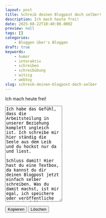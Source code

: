 ```yaml
---
layout: post
title: Schreib deinen Blogpost doch selber!
description: Ich mach heute frei!
date: 2025-08-22T10:40:00.000Z
preview: null
tags: []
categories:
    - Bloggen über's Bloggen
draft: true
keywords:
    - humor
    - interaktiv
    - schreiben
    - schreibübung
    - witzig
    - webtoy
slug: schreib-deinen-blogpost-doch-selber
---
```


Ich mach heute frei!

<!--more-->

<textarea id="user-input" name="user-input" rows="20">
Ich habe das Gefühl, dass die Arbeitsteilung in unserer Beziehung komplett ungleich ist. Ich schreibe mir hier ständig die Seele aus dem Leib und du hockst nur da und liest.

Schluss damit! Hier hast du eine Textbox, da kannst du dir deinen Blogpost jetzt einfach selber schreiben. Was du damit machst, ist mir egal, ich speichere oder veröffentliche ihn jedenfalls nicht!
</textarea>
<button id="copy">Kopieren</button>
<button id="delete">Löschen</button>

<script src="{{ 'assets/scripts/copy-delete-buttons.js' | relative_url }}">
